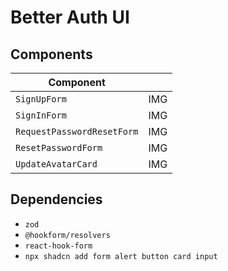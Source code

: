 # Better Auth UI

## Components

| Component  |  |
| ------------- | ------------- |
| `SignUpForm`  | IMG  |
| `SignInForm`  | IMG  |
| `RequestPasswordResetForm`  | IMG  |
| `ResetPasswordForm`  | IMG  |
| `UpdateAvatarCard`  | IMG  |

## Dependencies
- `zod`
- `@hookform/resolvers`
-  `react-hook-form`
-  `npx shadcn add form alert button card input` 

